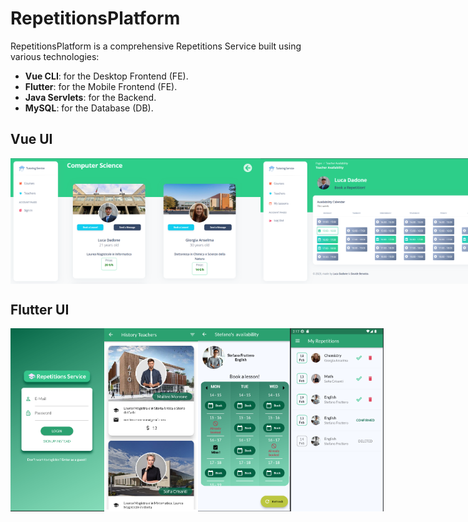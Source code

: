 # RepetitionsPlatform

RepetitionsPlatform is a comprehensive Repetitions Service built using various technologies:

- **Vue CLI**: for the Desktop Frontend (FE).
- **Flutter**: for the Mobile Frontend (FE).
- **Java Servlets**: for the Backend.
- **MySQL**: for the Database (DB).


## Vue UI
<div style="display: flex;">
    <img src="VUE_Frontend_Desktop/src/assets/img/webapp_picture/t.png" width="400" alt="Test Image 1">
    <img src="VUE_Frontend_Desktop/src/assets/img/webapp_picture/d.png" width="400" alt="Test Image 2">
    <img src="VUE_Frontend_Desktop/src/assets/img/webapp_picture/c.png" width="400" alt="Test Image 3">
    <img src="VUE_Frontend_Desktop/src/assets/img/webapp_picture/r.png" width="400" alt="Test Image 4">
</div>

## Flutter UI
<div style="display: flex;">
    <img src="Flutter_Frontend_Mobile/pictures/Screenshot_20230112_025403.png" width="150" alt="Test Image 5">
    <img src="Flutter_Frontend_Mobile/pictures/Screenshot_20230112_025515.png" width="150" alt="Test Image 6">
    <img src="Flutter_Frontend_Mobile/pictures/Screenshot_20230120_220048.png" width="147" alt="Test Image 7">
    <img src="Flutter_Frontend_Mobile/pictures/Screenshot_20230123_163148.png" width="150" alt="Test Image 8">
</div>
